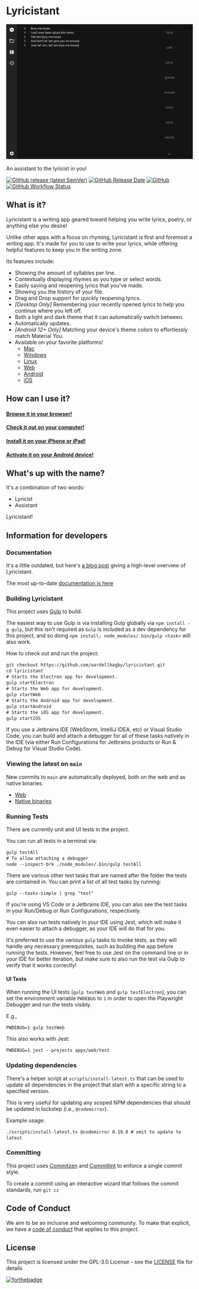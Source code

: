 # Lyricistant

![lyricistant](lyricistant.png)

An assistant to the lyricist in you!

[![GitHub release (latest SemVer)](https://img.shields.io/github/v/release/wardellbagby/lyricistant?style=for-the-badge)](https://lyricistant.app/#download)
[![GitHub Release Date](https://img.shields.io/github/release-date/wardellbagby/lyricistant?style=for-the-badge)](https://lyricistant.app/#download)
[![GitHub](https://img.shields.io/github/license/wardellbagby/lyricistant?style=for-the-badge)](https://github.com/wardellbagby/lyricistant/blob/main/LICENSE.md)
[![GitHub Workflow Status](https://img.shields.io/github/workflow/status/wardellbagby/lyricistant/Continuous%20Integration?style=for-the-badge)](https://github.com/wardellbagby/lyricistant/actions?query=workflow%3A%22Continuous+Integration%22)

## What is it?

Lyricistant is a writing app geared toward helping you write lyrics, poetry, or anything else you desire!

Unlike other apps with a focus on rhyming, Lyricistant is first and foremost a writing app. It's made for you to use to
write your lyrics, while offering helpful features to keep you in the writing zone.

Its features include:

- Showing the amount of syllables per line.
- Contextually displaying rhymes as you type or select words.
- Easily saving and reopening lyrics that you've made.
- Showing you the history of your file.
- Drag and Drop support for quickly reopening lyrics.
- _[Desktop Only]_ Remembering your recently opened lyrics to help you continue where you left off.
- Both a light and dark theme that it can automatically switch between.
- Automatically updates.
- _[Android 12+ Only]_ Matching your device's theme colors to effortlessly match Material You.
- Available on your favorite platforms!
  - [Mac](https://lyricistant.app/#download)
  - [Windows](https://lyricistant.app/#download)
  - [Linux](https://lyricistant.app/#download)
  - [Web](https://lyricistant.app)
  - [Android](https://play.google.com/store/apps/details?id=com.wardellbagby.lyricistant)
  - [iOS](https://apps.apple.com/om/app/lyricistant/id1561506174)

## How can I use it?

#### [Browse it in your browser!](https://lyricistant.app)

#### [Check it out on your computer!](https://lyricistant.app/#download)

#### [Install it on your iPhone or iPad!](https://apps.apple.com/om/app/lyricistant/id1561506174)

#### [Activate it on your Android device!](https://play.google.com/store/apps/details?id=com.wardellbagby.lyricistant)

## What's up with the name?

It's a combination of two words:

- Lyricist
- Assistant

Lyricistant!

## Information for developers

### Documentation

It's a little outdated, but
here's [a blog post](https://dev.to/wardellbagby/the-architecture-of-an-electron-app-ported-to-web-399e) giving a
high-level overview of Lyricistant.

The most up-to-date [documentation is here](docs/1-getting_started.md)

### Building Lyricistant

This project uses [Gulp](https://gulpjs.com/) to build.

The easiest way to use Gulp is via installing Gulp globally via `npm install -g gulp`, but this isn't required as `Gulp`
is included as a dev dependency for this project, and so doing `npm install; node_modules/.bin/gulp <task>` will also
work.

How to check out and run the project:

```shell
git checkout https://github.com/wardellbagby/lyricistant.git
cd lyricistant
# Starts the Electron app for development.
gulp startElectron
# Starts the Web app for development.
gulp startWeb
# Starts the Android app for development.
gulp startAndroid
# Starts the iOS app for development.
gulp startIOS
```

If you use a Jetbrains IDE (WebStorm, IntelliJ IDEA, etc) or Visual Studio Code, you can build and attach a debugger for
all of these tasks natively in the IDE (via either Run Configurations for Jetbrains products or Run & Debug for Visual
Studio Code).

### Viewing the latest on `main`

New commits to `main` are automatically deployed, both on the web and as native binaries.

- [Web](https://dev.lyricistant.app)
- [Native binaries](https://github.com/wardellbagby/lyricistant/releases/tag/latest)

### Running Tests

There are currently unit and UI tests in the project.

You can run all tests in a terminal via:

```shell
gulp testAll
# To allow attaching a debugger
node --inspect-brk ./node_modules/.bin/gulp testAll
```

There are various other test tasks that are named after the folder the tests are contained in. You can print a list of
all test tasks by running:

```
gulp --tasks-simple | grep "test"
```

If you're using VS Code or a Jetbrains IDE, you can also see the test tasks in your Run/Debug or Run Configurations,
respectively.

You can also run tests natively in your IDE using Jest, which will make it even easier to attach a debugger, as your IDE
will do that for you.

It's preferred to use the various `gulp` tasks to invoke tests, as they will handle any necessary prerequisites,
such as building the app before running the tests. However, feel free to use Jest on the command line or in your IDE for
better iteration, but make sure to also run the test via Gulp to verify that it works correctly!

#### UI Tests

When running the UI tests (`gulp testWeb` and `gulp testElectron`), you can set the environment variable `PWDEBUG` to
`1` in order to open the Playwright Debugger and run the tests visibly.

E.g.,

```shell
PWDEBUG=1 gulp testWeb
```

This also works with Jest:

```shell
PWDEBUG=1 jest --projects apps/web/test
```

### Updating dependencies

There's a helper script at `scripts/install-latest.ts` that can be used to update all dependencies in the project that
start with a specific string to a specified version.

This is very useful for updating any scoped NPM dependencies that should be updated in lockstep (i.e., `@codemirror`).

Example usage:

```shell
./scripts/install-latest.ts @codemirror 0.19.0 # omit to update to latest
```

### Committing

This project uses [Commitzen](https://github.com/commitizen/cz-cli) and [Commitlint](https://commitlint.js.org/#/) to
enforce a single commit style.

To create a commit using an interactive wizard that follows the commit standards, run `git cz`

## Code of Conduct

We aim to be an inclusive and welcoming community. To make that explicit, we have
a [code of conduct](CODE_OF_CONDUCT.md) that applies to this project.

## License

This project is licensed under the GPL-3.0 License - see the [LICENSE](LICENSE.md) file for details

[![forthebadge](https://forthebadge.com/images/badges/built-with-grammas-recipe.svg)](https://forthebadge.com)
